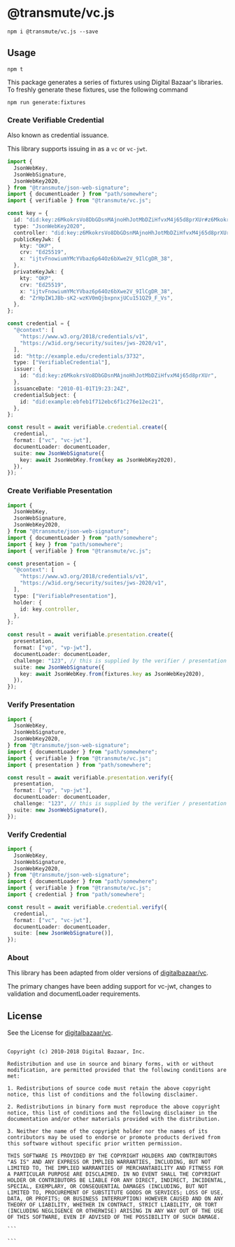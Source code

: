 # @transmute/vc.js

```
npm i @transmute/vc.js --save
```

## Usage

```
npm t
```

This package generates a series of fixtures using Digital Bazaar's libraries.
To freshly generate these fixtures, use the following command

```
npm run generate:fixtures
```

### Create Verifiable Credential

Also known as credential issuance.

This library supports issuing in as a `vc` or `vc-jwt`.

```ts
import {
  JsonWebKey,
  JsonWebSignature,
  JsonWebKey2020,
} from "@transmute/json-web-signature";
import { documentLoader } from "path/somewhere";
import { verifiable } from "@transmute/vc.js";

const key = {
  id: "did:key:z6MkokrsVo8DbGDsnMAjnoHhJotMbDZiHfvxM4j65d8prXUr#z6MkokrsVo8DbGDsnMAjnoHhJotMbDZiHfvxM4j65d8prXUr",
  type: "JsonWebKey2020",
  controller: "did:key:z6MkokrsVo8DbGDsnMAjnoHhJotMbDZiHfvxM4j65d8prXUr",
  publicKeyJwk: {
    kty: "OKP",
    crv: "Ed25519",
    x: "ijtvFnowiumYMcYVbaz6p64Oz6bXwe2V_9IlCgDR_38",
  },
  privateKeyJwk: {
    kty: "OKP",
    crv: "Ed25519",
    x: "ijtvFnowiumYMcYVbaz6p64Oz6bXwe2V_9IlCgDR_38",
    d: "ZrHpIW1JBb-sK2-wzKV0mQjbxpnxjUCu151QZ9_F_Vs",
  },
};

const credential = {
  "@context": [
    "https://www.w3.org/2018/credentials/v1",
    "https://w3id.org/security/suites/jws-2020/v1",
  ],
  id: "http://example.edu/credentials/3732",
  type: ["VerifiableCredential"],
  issuer: {
    id: "did:key:z6MkokrsVo8DbGDsnMAjnoHhJotMbDZiHfvxM4j65d8prXUr",
  },
  issuanceDate: "2010-01-01T19:23:24Z",
  credentialSubject: {
    id: "did:example:ebfeb1f712ebc6f1c276e12ec21",
  },
};

const result = await verifiable.credential.create({
  credential,
  format: ["vc", "vc-jwt"],
  documentLoader: documentLoader,
  suite: new JsonWebSignature({
    key: await JsonWebKey.from(key as JsonWebKey2020),
  }),
});
```

### Create Verifiable Presentation

```ts
import {
  JsonWebKey,
  JsonWebSignature,
  JsonWebKey2020,
} from "@transmute/json-web-signature";
import { documentLoader } from "path/somewhere";
import { key } from "path/somewhere";
import { verifiable } from "@transmute/vc.js";

const presentation = {
  "@context": [
    "https://www.w3.org/2018/credentials/v1",
    "https://w3id.org/security/suites/jws-2020/v1",
  ],
  type: ["VerifiablePresentation"],
  holder: {
    id: key.controller,
  },
};

const result = await verifiable.presentation.create({
  presentation,
  format: ["vp", "vp-jwt"],
  documentLoader: documentLoader,
  challenge: "123", // this is supplied by the verifier / presentation recipient
  suite: new JsonWebSignature({
    key: await JsonWebKey.from(fixtures.key as JsonWebKey2020),
  }),
});
```

### Verify Presentation

```ts
import {
  JsonWebKey,
  JsonWebSignature,
  JsonWebKey2020,
} from "@transmute/json-web-signature";
import { documentLoader } from "path/somewhere";
import { verifiable } from "@transmute/vc.js";
import { presentation } from "path/somewhere";

const result = await verifiable.presentation.verify({
  presentation,
  format: ["vp", "vp-jwt"],
  documentLoader: documentLoader,
  challenge: "123", // this is supplied by the verifier / presentation recipient
  suite: new JsonWebSignature(),
});
```

### Verify Credential

```ts
import {
  JsonWebKey,
  JsonWebSignature,
  JsonWebKey2020,
} from "@transmute/json-web-signature";
import { documentLoader } from "path/somewhere";
import { verifiable } from "@transmute/vc.js";
import { credential } from "path/somewhere";

const result = await verifiable.credential.verify({
  credential,
  format: ["vc", "vc-jwt"],
  documentLoader: documentLoader,
  suite: [new JsonWebSignature()],
});
```

### About

This library has been adapted from older versions of [digitalbazaar/vc](https://github.com/digitalbazaar/vc).

The primary changes have been adding support for vc-jwt, changes to validation and documentLoader requirements.

## License

See the License for [digitalbazaar/vc](https://github.com/digitalbazaar/vc/blob/master/LICENSE).

````

Copyright (c) 2010-2018 Digital Bazaar, Inc.

Redistribution and use in source and binary forms, with or without modification, are permitted provided that the following conditions are met:

1. Redistributions of source code must retain the above copyright notice, this list of conditions and the following disclaimer.

2. Redistributions in binary form must reproduce the above copyright notice, this list of conditions and the following disclaimer in the documentation and/or other materials provided with the distribution.

3. Neither the name of the copyright holder nor the names of its contributors may be used to endorse or promote products derived from this software without specific prior written permission.

THIS SOFTWARE IS PROVIDED BY THE COPYRIGHT HOLDERS AND CONTRIBUTORS "AS IS" AND ANY EXPRESS OR IMPLIED WARRANTIES, INCLUDING, BUT NOT LIMITED TO, THE IMPLIED WARRANTIES OF MERCHANTABILITY AND FITNESS FOR A PARTICULAR PURPOSE ARE DISCLAIMED. IN NO EVENT SHALL THE COPYRIGHT HOLDER OR CONTRIBUTORS BE LIABLE FOR ANY DIRECT, INDIRECT, INCIDENTAL, SPECIAL, EXEMPLARY, OR CONSEQUENTIAL DAMAGES (INCLUDING, BUT NOT LIMITED TO, PROCUREMENT OF SUBSTITUTE GOODS OR SERVICES; LOSS OF USE, DATA, OR PROFITS; OR BUSINESS INTERRUPTION) HOWEVER CAUSED AND ON ANY THEORY OF LIABILITY, WHETHER IN CONTRACT, STRICT LIABILITY, OR TORT (INCLUDING NEGLIGENCE OR OTHERWISE) ARISING IN ANY WAY OUT OF THE USE OF THIS SOFTWARE, EVEN IF ADVISED OF THE POSSIBILITY OF SUCH DAMAGE.

```

```
````
